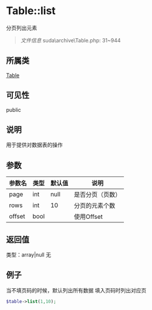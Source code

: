 # Table::list
分页列出元素
> *文件信息* suda\archive\Table.php: 31~944
## 所属类 

[Table](../Table.md)

## 可见性

  public  
## 说明


用于提供对数据表的操作


## 参数

| 参数名 | 类型 | 默认值 | 说明 |
|--------|-----|-------|-------|
| page |  int | null |   是否分页（页数） |
| rows |  int | 10 |  分页的元素个数 |
| offset |  bool |  |  使用Offset |

## 返回值
类型：array|null
无

## 例子


当不填页码的时候，默认列出所有数据
填入页码时列出对应页

```php
$table->list(1,10);
```